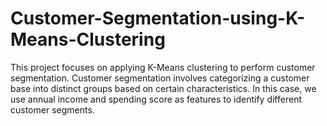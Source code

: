 # Customer-Segmentation-using-K-Means-Clustering
This project focuses on applying K-Means clustering to perform customer segmentation. Customer segmentation involves categorizing a customer base into distinct groups based on certain characteristics. In this case, we use annual income and spending score as features to identify different customer segments.
